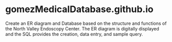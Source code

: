 # gomezMedicalDatabase.github.io
Create an ER diagram and Database based on the structure and functions of the North Valley Endoscopy Center. The ER diagram is digitally displayed and the SQL provides the creation, data entry, and sample query.
